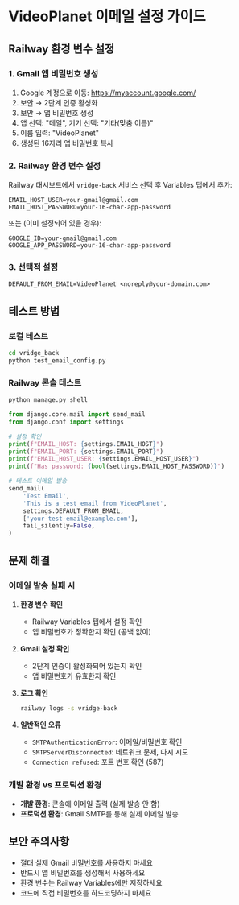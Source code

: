 # VideoPlanet 이메일 설정 가이드

## Railway 환경 변수 설정

### 1. Gmail 앱 비밀번호 생성

1. Google 계정으로 이동: https://myaccount.google.com/
2. 보안 → 2단계 인증 활성화
3. 보안 → 앱 비밀번호 생성
4. 앱 선택: "메일", 기기 선택: "기타(맞춤 이름)"
5. 이름 입력: "VideoPlanet"
6. 생성된 16자리 앱 비밀번호 복사

### 2. Railway 환경 변수 설정

Railway 대시보드에서 `vridge-back` 서비스 선택 후 Variables 탭에서 추가:

```env
EMAIL_HOST_USER=your-gmail@gmail.com
EMAIL_HOST_PASSWORD=your-16-char-app-password
```

또는 (이미 설정되어 있을 경우):

```env
GOOGLE_ID=your-gmail@gmail.com
GOOGLE_APP_PASSWORD=your-16-char-app-password
```

### 3. 선택적 설정

```env
DEFAULT_FROM_EMAIL=VideoPlanet <noreply@your-domain.com>
```

## 테스트 방법

### 로컬 테스트
```bash
cd vridge_back
python test_email_config.py
```

### Railway 콘솔 테스트
```bash
python manage.py shell
```

```python
from django.core.mail import send_mail
from django.conf import settings

# 설정 확인
print(f"EMAIL_HOST: {settings.EMAIL_HOST}")
print(f"EMAIL_PORT: {settings.EMAIL_PORT}")
print(f"EMAIL_HOST_USER: {settings.EMAIL_HOST_USER}")
print(f"Has password: {bool(settings.EMAIL_HOST_PASSWORD)}")

# 테스트 이메일 발송
send_mail(
    'Test Email',
    'This is a test email from VideoPlanet',
    settings.DEFAULT_FROM_EMAIL,
    ['your-test-email@example.com'],
    fail_silently=False,
)
```

## 문제 해결

### 이메일 발송 실패 시

1. **환경 변수 확인**
   - Railway Variables 탭에서 설정 확인
   - 앱 비밀번호가 정확한지 확인 (공백 없이)

2. **Gmail 설정 확인**
   - 2단계 인증이 활성화되어 있는지 확인
   - 앱 비밀번호가 유효한지 확인

3. **로그 확인**
   ```bash
   railway logs -s vridge-back
   ```

4. **일반적인 오류**
   - `SMTPAuthenticationError`: 이메일/비밀번호 확인
   - `SMTPServerDisconnected`: 네트워크 문제, 다시 시도
   - `Connection refused`: 포트 번호 확인 (587)

### 개발 환경 vs 프로덕션 환경

- **개발 환경**: 콘솔에 이메일 출력 (실제 발송 안 함)
- **프로덕션 환경**: Gmail SMTP를 통해 실제 이메일 발송

## 보안 주의사항

- 절대 실제 Gmail 비밀번호를 사용하지 마세요
- 반드시 앱 비밀번호를 생성해서 사용하세요
- 환경 변수는 Railway Variables에만 저장하세요
- 코드에 직접 비밀번호를 하드코딩하지 마세요